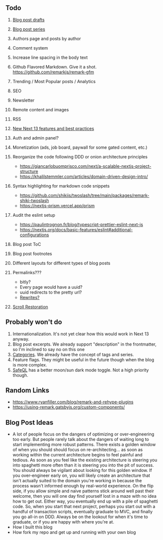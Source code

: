 ## Todo

1. [Blog post drafts](https://jekyllrb.com/docs/posts/#drafts)
1. [Blog post series](https://dev.to/kallmanation/dev-to-writing-making-a-series-3h79)
1. Authors page and posts by author
1. Comment system
1. Increase line spacing in the body text
1. Github Flavored Markdown. Give it a shot. https://github.com/remarkjs/remark-gfm
1. Trending / Most Popular posts / Analytics
1. SEO
1. Newsletter
1. Remote content and images
1. RSS
1. [New Next 13 features and best practices](https://beta.nextjs.org/docs/getting-started)
1. Auth and admin panel?
1. Monetization (ads, job board, paywall for some gated content, etc.)
1. Reorganize the code following DDD or onion architecture principles
   - https://giancarlobuomprisco.com/next/a-scalable-nextjs-project-structure
   - https://khalilstemmler.com/articles/domain-driven-design-intro/
1. Syntax highlighting for markdown code snippets
   - https://github.com/shikijs/twoslash/tree/main/packages/remark-shiki-twoslash
   - https://nextjs-prism.vercel.app/prism
1. Audit the eslint setup
   - https://paulintrognon.fr/blog/typescript-prettier-eslint-next-js
   - https://nextjs.org/docs/basic-features/eslint#additional-configurations
1. Blog post ToC
1. Blog post footnotes
1. Different layouts for different types of blog posts

1. Permalinks???
   - bitly?
   - Every page would have a uuid?
   - uuid redirects to the pretty url?
   - [Rewrites?](https://nextjs.org/docs/api-reference/next.config.js/rewrites)
1. [Scroll Restoration](https://mmazzarolo.com/blog/2021-04-10-nextjs-scroll-restoration/)

## Probably won't do

1. Internationalization. It's not yet clear how this would work in Next 13 anyway.
1. Blog post excerpts. We already support "description" in the frontmatter, so I'm inclined to say no on this one
1. [Categories](https://jekyllrb.com/docs/posts/#categories). We already have the concept of tags and series.
1. Feature flags. They might be useful in the future though when the blog is more complex.
1. [SafeQL](https://safeql.dev/) has a better moon/sun dark mode toggle. Not a high priority though.

## Random Links

- https://www.ryanfiller.com/blog/remark-and-rehype-plugins
- https://using-remark.gatsbyjs.org/custom-components/

## Blog Post Ideas

- A lot of people focus on the dangers of optimizing or over-engineering too early. But people rarely talk about the dangers of waiting long to start implementing more robust patterns. There exists a golden window of when you should should focus on re-architecting... as soon as working within the current architecture begins to feel painful and tedious. As soon as you feel like the existing architecture is steering you into spaghetti more often than it is steering you into the pit of success. You should always be vigilant about looking for this golden window. If you over-engineer early on, you will likely create an architecture that isn't actually suited to the domain you're working in because the process wasn't informed enough by real-world experience. On the flip side, if you allow simple and naive patterns stick around well past their welcome, then you will one day find yourself lost in a maze with no idea how to get out. Either way, you eventually end up with a pile of spaghetti code. So, when you start that next project, perhaps you start out with a handful of transaction scripts, eventually graduate to MVC, and finally you go all-in on DDD. Always be on the lookout for when it's time to graduate, or if you are happy with where you're at.
- How I built this blog
- How fork my repo and get up and running with your own blog
